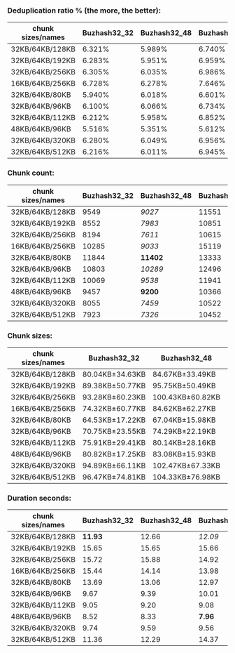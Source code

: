 ### Deduplication ratio % (the more, the better):

| chunk sizes/names | Buzhash32_32 | Buzhash32_48 | Buzhash32_64 | Buzhash32_96 | Buzhash32_128 | Buzhash32_256 | Buzhash32_512 | Buzhash32_min_chunk | Buzhash32Reg_32 | Buzhash32Reg_48 | Buzhash32Reg_64 | Buzhash32Reg_96 | Buzhash32Reg_128 | Buzhash32Reg_256 | Buzhash32Reg_512 | Buzhash32Reg_min_chunk | Buzhash64_32 | Buzhash64_48 | Buzhash64_64 | Buzhash64_96 | Buzhash64_128 | Buzhash64_256 | Buzhash64_512 | Buzhash64_min_chunk | Buzhash64Reg_32 | Buzhash64Reg_64 | Buzhash64Reg_96 | Buzhash64Reg_128 | Buzhash64Reg_256 | Buzhash64Reg_512 | Buzhash64Reg_min_chunk |
|-------------------|--------------|--------------|--------------|--------------|---------------|---------------|---------------|---------------------|-----------------|-----------------|-----------------|-----------------|------------------|------------------|------------------|------------------------|--------------|--------------|--------------|--------------|---------------|---------------|---------------|---------------------|-----------------|-----------------|-----------------|------------------|------------------|------------------|------------------------|
| 32KB/64KB/128KB   | 6.321%       | 5.989%       | 6.740%       | 5.832%       | 6.787%        | 6.805%        | 6.662%        | 5.626%              | 7.145%          | 7.018%          | **7.592%**      | 7.073%          | 7.493%           | *7.524%*         | 7.079%           | 6.377%                 | 6.031%       | 6.021%       | 6.498%       | 6.268%       | 6.643%        | 6.661%        | 6.422%        | 5.745%              | 6.918%          | *7.559%*        | 7.181%          | 7.407%           | 7.462%           | 7.239%           | 6.468%                 |
| 32KB/64KB/192KB   | 6.283%       | 5.951%       | 6.959%       | 5.794%       | 6.733%        | 6.772%        | 6.631%        | 5.769%              | 6.985%          | 6.838%          | **7.519%**      | 6.950%          | *7.435%*         | 7.423%           | 7.114%           | 6.442%                 | 5.911%       | 5.995%       | 6.482%       | 6.027%       | 6.649%        | 6.742%        | 6.070%        | 5.755%              | 6.831%          | *7.439%*        | 7.008%          | 7.309%           | 7.392%           | 7.115%           | 6.484%                 |
| 32KB/64KB/256KB   | 6.305%       | 6.035%       | 6.986%       | 5.898%       | 6.713%        | 6.834%        | 6.562%        | 5.761%              | 6.913%          | 6.808%          | **7.510%**      | 6.974%          | *7.425%*         | 7.342%           | 7.094%           | 6.434%                 | 6.016%       | 6.008%       | 6.426%       | 6.043%       | 6.686%        | 6.679%        | 6.199%        | 5.762%              | 6.815%          | *7.419%*        | 7.002%          | 7.319%           | 7.388%           | 7.108%           | 6.461%                 |
| 16KB/64KB/256KB   | 6.728%       | 6.278%       | 7.646%       | 6.149%       | 7.221%        | 7.329%        | 6.933%        | 6.225%              | 6.959%          | 6.738%          | **8.018%**      | 6.693%          | *7.707%*         | 7.513%           | 7.241%           | 6.666%                 | 6.236%       | 6.268%       | 6.975%       | 6.286%       | 7.167%        | 7.155%        | 6.541%        | 6.236%              | 6.675%          | 7.623%          | 6.827%          | 7.506%           | *7.683%*         | 7.363%           | 6.684%                 |
| 32KB/64KB/80KB    | 5.940%       | 6.018%       | 6.601%       | 5.954%       | 6.591%        | 6.783%        | 6.565%        | 5.324%              | 7.493%          | 7.240%          | **7.662%**      | 7.433%          | *7.594%*         | 7.523%           | 7.318%           | 6.474%                 | 5.926%       | 5.953%       | 6.268%       | 6.290%       | 6.424%        | 6.524%        | 6.298%        | 5.603%              | 7.306%          | 7.582%          | 7.439%          | 7.525%           | *7.597%*         | 7.439%           | 6.359%                 |
| 32KB/64KB/96KB    | 6.100%       | 6.066%       | 6.734%       | 6.012%       | 6.623%        | 6.660%        | 6.656%        | 5.614%              | 7.212%          | 7.194%          | **7.659%**      | 7.174%          | 7.543%           | 7.538%           | 7.322%           | 6.544%                 | 6.252%       | 5.915%       | 6.471%       | 6.046%       | 6.399%        | 6.702%        | 6.251%        | 5.584%              | 7.160%          | *7.603%*        | 7.345%          | 7.498%           | *7.567%*         | 7.245%           | 6.483%                 |
| 32KB/64KB/112KB   | 6.212%       | 5.958%       | 6.852%       | 6.004%       | 6.583%        | 6.777%        | 6.664%        | 5.628%              | 7.137%          | 7.099%          | **7.598%**      | 7.192%          | 7.497%           | *7.578%*         | 7.220%           | 6.418%                 | 6.176%       | 6.106%       | 6.586%       | 6.161%       | 6.642%        | 6.599%        | 6.312%        | 5.849%              | 7.053%          | *7.585%*        | 7.256%          | 7.411%           | 7.505%           | 7.254%           | 6.505%                 |
| 48KB/64KB/96KB    | 5.516%       | 5.351%       | 5.612%       | 5.343%       | 5.834%        | 5.834%        | 5.710%        | 4.663%              | 6.669%          | 6.472%          | 6.688%          | 6.620%          | *6.804%*         | 6.637%           | 6.652%           | 5.382%                 | 5.777%       | 5.134%       | 5.520%       | 5.427%       | 5.664%        | 6.142%        | 5.424%        | 4.767%              | 6.485%          | **6.870%**      | 6.656%          | *6.805%*         | 6.550%           | 6.573%           | 5.485%                 |
| 32KB/64KB/320KB   | 6.280%       | 6.049%       | 6.956%       | 5.849%       | 6.667%        | 6.880%        | 6.610%        | 5.806%              | 6.928%          | 6.768%          | **7.503%**      | 6.932%          | *7.425%*         | 7.312%           | 7.085%           | 6.442%                 | 5.874%       | 6.041%       | 6.428%       | 5.998%       | 6.666%        | 6.635%        | 6.205%        | 5.804%              | 6.843%          | 7.379%          | 6.972%          | 7.261%           | *7.388%*         | 7.116%           | 6.461%                 |
| 32KB/64KB/512KB   | 6.216%       | 6.011%       | 6.945%       | 5.770%       | 6.687%        | 6.880%        | 6.572%        | 5.811%              | 6.928%          | 6.768%          | **7.503%**      | 6.862%          | *7.425%*         | 7.312%           | 7.085%           | 6.442%                 | 5.854%       | 6.055%       | 6.482%       | 6.027%       | 6.648%        | 6.649%        | 6.205%        | 5.810%              | 6.770%          | 7.379%          | 6.982%          | 7.261%           | *7.388%*         | 7.083%           | 6.461%                 |

### Chunk count:

| chunk sizes/names | Buzhash32_32 | Buzhash32_48 | Buzhash32_64 | Buzhash32_96 | Buzhash32_128 | Buzhash32_256 | Buzhash32_512 | Buzhash32_min_chunk | Buzhash32Reg_32 | Buzhash32Reg_48 | Buzhash32Reg_64 | Buzhash32Reg_96 | Buzhash32Reg_128 | Buzhash32Reg_256 | Buzhash32Reg_512 | Buzhash32Reg_min_chunk | Buzhash64_32 | Buzhash64_48 | Buzhash64_64 | Buzhash64_96 | Buzhash64_128 | Buzhash64_256 | Buzhash64_512 | Buzhash64_min_chunk | Buzhash64Reg_32 | Buzhash64Reg_64 | Buzhash64Reg_96 | Buzhash64Reg_128 | Buzhash64Reg_256 | Buzhash64Reg_512 | Buzhash64Reg_min_chunk |
|-------------------|--------------|--------------|--------------|--------------|---------------|---------------|---------------|---------------------|-----------------|-----------------|-----------------|-----------------|------------------|------------------|------------------|------------------------|--------------|--------------|--------------|--------------|---------------|---------------|---------------|---------------------|-----------------|-----------------|-----------------|------------------|------------------|------------------|------------------------|
| 32KB/64KB/128KB   | 9549         | *9027*       | 11551        | 9114         | 11500         | 10838         | 10515         | 9128                | 12247           | 11955           | 13992           | 12066           | 13691            | 13301            | 13094            | 12103                  | *8971*       | **8956**     | 10695        | 9118         | 10874         | 10771         | 10514         | 9181                | 11866           | 13298           | 12249           | 13362            | 13391            | 13073            | 12155                  |
| 32KB/64KB/192KB   | 8552         | *7983*       | 10851        | 8060         | 10805         | 10091         | 9718          | 8077                | 11591           | 11322           | 13595           | 11382           | 13270            | 12816            | 12639            | 11545                  | *7923*       | **7878**     | 9848         | 8076         | 10052         | 10004         | 9675          | 8223                | 11169           | 12716           | 11706           | 12866            | 12955            | 12606            | 11611                  |
| 32KB/64KB/256KB   | 8194         | *7611*       | 10615        | 7672         | 10528         | 9807          | 9440          | 7737                | 11404           | 11169           | 13534           | 11232           | 13214            | 12731            | 12548            | 11440                  | *7528*       | **7477**     | 9566         | 7723         | 9785          | 9732          | 9412          | 7904                | 11035           | 12617           | 11599           | 12754            | 12893            | 12522            | 11528                  |
| 16KB/64KB/256KB   | 10285        | *9033*       | 15119        | 9188         | 14803         | 13360         | 12513         | 9431                | 12094           | 10958           | 16972           | 11391           | 15944            | 14949            | 14425            | 11595                  | *9066*       | **8908**     | 13002        | 9181         | 13393         | 13115         | 12469         | 9294                | 10993           | 14850           | 11492           | 15157            | 15103            | 14299            | 11557                  |
| 32KB/64KB/80KB    | 11844        | **11402**    | 13333        | 11485        | 13293         | 12797         | 12519         | 11489               | 14333           | 14187           | 15548           | 14233           | 15356            | 15080            | 14930            | 14197                  | *11447*      | *11403*      | 12692        | 11472        | 12861         | 12707         | 12516         | 11549               | 14119           | 15104           | 14298           | 15153            | 15090            | 14880            | 14250                  |
| 32KB/64KB/96KB    | 10803        | *10289*      | 12496        | 10392        | 12432         | 11892         | 11551         | 10388               | 13314           | 13091           | 14764           | 13166           | 14532            | 14189            | 13972            | 13149                  | *10309*      | **10264**    | 11752        | 10353        | 11915         | 11800         | 11573         | 10427               | 13003           | 14219           | 13261           | 14285            | 14256            | 13933            | 13196                  |
| 32KB/64KB/112KB   | 10069        | *9538*       | 11941        | 9655         | 11872         | 11274         | 10936         | 9652                | 12632           | 12363           | 14289           | 12519           | 13980            | 13663            | 13456            | 12520                  | *9533*       | **9480**     | 11139        | 9643         | 11280         | 11187         | 10951         | 9698                | 12307           | 13676           | 12639           | 13686            | 13711            | 13408            | 12558                  |
| 48KB/64KB/96KB    | 9457         | **9200**     | 10366        | 9254         | 10294         | 10040         | 9848          | 9278                | 11953           | 12007           | 12552           | 11954           | 12510            | 12402            | 12316            | 12077                  | *9231*       | *9201*       | 9946         | 9243         | 10023         | 10012         | 9870          | 9273                | 11997           | 12307           | 12092           | 12376            | 12402            | 12325            | 12043                  |
| 32KB/64KB/320KB   | 8055         | *7459*       | 10522        | 7510         | 10444         | 9714          | 9341          | 7594                | 11352           | 11112           | 13517           | 11186           | 13196            | 12712            | 12539            | 11418                  | *7358*       | **7330**     | 9451         | 7581         | 9680          | 9632          | 9305          | 7769                | 10978           | 12576           | 11568           | 12730            | 12879            | 12516            | 11512                  |
| 32KB/64KB/512KB   | 7923         | *7326*       | 10452        | 7394         | 10367         | 9657          | 9286          | 7508                | 11303           | 11075           | 13500           | 11149           | 13188            | 12699            | 12536            | 11409                  | *7240*       | **7189**     | 9356         | 7498         | 9573          | 9555          | 9248          | 7692                | 10933           | 12553           | 11548           | 12718            | 12874            | 12507            | 11507                  |

### Chunk sizes:

| chunk sizes/names | Buzhash32_32    | Buzhash32_48     | Buzhash32_64    | Buzhash32_96     | Buzhash32_128   | Buzhash32_256   | Buzhash32_512   | Buzhash32_min_chunk | Buzhash32Reg_32 | Buzhash32Reg_48 | Buzhash32Reg_64 | Buzhash32Reg_96 | Buzhash32Reg_128 | Buzhash32Reg_256 | Buzhash32Reg_512 | Buzhash32Reg_min_chunk | Buzhash64_32     | Buzhash64_48     | Buzhash64_64    | Buzhash64_96     | Buzhash64_128   | Buzhash64_256   | Buzhash64_512   | Buzhash64_min_chunk | Buzhash64Reg_32 | Buzhash64Reg_64 | Buzhash64Reg_96 | Buzhash64Reg_128 | Buzhash64Reg_256 | Buzhash64Reg_512 | Buzhash64Reg_min_chunk |
|-------------------|-----------------|------------------|-----------------|------------------|-----------------|-----------------|-----------------|---------------------|-----------------|-----------------|-----------------|-----------------|------------------|------------------|------------------|------------------------|------------------|------------------|-----------------|------------------|-----------------|-----------------|-----------------|---------------------|-----------------|-----------------|-----------------|------------------|------------------|------------------|------------------------|
| 32KB/64KB/128KB   | 80.04KB±34.63KB | 84.67KB±33.49KB  | 66.17KB±32.88KB | 83.86KB±34.20KB  | 66.46KB±32.77KB | 70.52KB±33.46KB | 72.69KB±33.47KB | 83.74KB±33.35KB     | 62.41KB±25.64KB | 63.93KB±25.42KB | 54.63KB±22.92KB | 63.35KB±25.40KB | 55.83KB±23.38KB  | 57.46KB±23.79KB  | 58.37KB±24.02KB  | 63.15KB±24.61KB        | 85.20KB±33.54KB  | 85.34KB±33.48KB  | 71.47KB±34.36KB | 83.83KB±33.34KB  | 70.29KB±33.85KB | 70.96KB±33.56KB | 72.70KB±33.79KB | 83.25KB±33.22KB     | 64.41KB±25.76KB | 57.48KB±24.39KB | 62.40KB±24.42KB | 57.20KB±23.98KB  | 57.08KB±23.47KB  | 58.47KB±23.80KB  | 62.88KB±24.71KB        |
| 32KB/64KB/192KB   | 89.38KB±50.77KB | 95.75KB±50.49KB  | 70.44KB±43.95KB | 94.83KB±51.11KB  | 70.74KB±44.31KB | 75.74KB±45.68KB | 78.65KB±46.14KB | 94.63KB±49.63KB     | 65.94KB±34.03KB | 67.51KB±33.82KB | 56.22KB±27.96KB | 67.15KB±33.83KB | 57.60KB±28.66KB  | 59.64KB±29.82KB  | 60.47KB±29.69KB  | 66.20KB±31.65KB        | 96.47KB±50.87KB  | 97.02KB±50.87KB  | 77.61KB±47.73KB | 94.64KB±49.70KB  | 76.04KB±46.90KB | 76.40KB±45.74KB | 79.00KB±46.78KB | 92.95KB±48.36KB     | 68.43KB±34.57KB | 60.11KB±31.26KB | 65.29KB±31.46KB | 59.41KB±30.08KB  | 59.00KB±28.84KB  | 60.63KB±29.42KB  | 65.83KB±31.54KB        |
| 32KB/64KB/256KB   | 93.28KB±60.23KB | 100.43KB±60.82KB | 72.01KB±49.90KB | 99.63KB±61.77KB  | 72.60KB±50.88KB | 77.94KB±52.59KB | 80.97KB±53.11KB | 98.79KB±59.01KB     | 67.02KB±38.30KB | 68.43KB±37.58KB | 56.48KB±29.45KB | 68.05KB±37.45KB | 57.84KB±30.12KB  | 60.04KB±31.68KB  | 60.91KB±31.65KB  | 66.81KB±34.06KB        | 101.53KB±61.74KB | 102.22KB±61.88KB | 79.90KB±55.48KB | 98.97KB±59.40KB  | 78.11KB±54.00KB | 78.54KB±52.72KB | 81.21KB±53.49KB | 96.70KB±57.32KB     | 69.26KB±38.10KB | 60.58KB±33.74KB | 65.90KB±34.19KB | 59.93KB±32.42KB  | 59.28KB±30.34KB  | 61.04KB±31.18KB  | 66.30KB±33.43KB        |
| 16KB/64KB/256KB   | 74.32KB±60.77KB | 84.62KB±62.27KB  | 50.55KB±48.01KB | 83.19KB±63.22KB  | 51.63KB±49.06KB | 57.21KB±51.54KB | 61.08KB±52.71KB | 81.05KB±59.59KB     | 63.20KB±49.39KB | 69.75KB±50.55KB | 45.04KB±38.02KB | 67.10KB±50.13KB | 47.94KB±39.94KB  | 51.13KB±41.76KB  | 52.99KB±42.62KB  | 65.92KB±47.15KB        | 84.31KB±63.08KB  | 85.80KB±63.41KB  | 58.79KB±54.41KB | 83.25KB±60.84KB  | 57.07KB±52.97KB | 58.28KB±51.98KB | 61.30KB±53.26KB | 82.24KB±59.23KB     | 69.53KB±50.42KB | 51.47KB±43.38KB | 66.51KB±47.89KB | 50.43KB±42.80KB  | 50.61KB±40.41KB  | 53.45KB±42.68KB  | 66.14KB±46.49KB        |
| 32KB/64KB/80KB    | 64.53KB±17.22KB | 67.04KB±15.98KB  | 57.33KB±18.54KB | 66.55KB±16.31KB  | 57.50KB±18.42KB | 59.73KB±18.08KB | 61.05KB±17.94KB | 66.53KB±16.12KB     | 53.33KB±14.01KB | 53.88KB±13.87KB | 49.16KB±13.92KB | 53.70KB±13.81KB | 49.77KB±13.93KB  | 50.69KB±13.92KB  | 51.19KB±13.79KB  | 53.84KB±13.66KB        | 66.77KB±16.06KB  | 67.03KB±15.96KB  | 60.22KB±18.37KB | 66.63KB±15.97KB  | 59.43KB±18.41KB | 60.15KB±18.15KB | 61.07KB±17.95KB | 66.18KB±16.14KB     | 54.14KB±13.77KB | 50.60KB±14.02KB | 53.46KB±13.46KB | 50.44KB±14.00KB  | 50.65KB±13.88KB  | 51.37KB±13.73KB  | 53.64KB±13.76KB        |
| 32KB/64KB/96KB    | 70.75KB±23.55KB | 74.29KB±22.19KB  | 61.17KB±24.04KB | 73.55KB±22.67KB  | 61.48KB±23.90KB | 64.27KB±23.87KB | 66.17KB±23.77KB | 73.58KB±22.25KB     | 57.41KB±18.41KB | 58.39KB±18.23KB | 51.77KB±17.65KB | 58.05KB±18.18KB | 52.60KB±17.72KB  | 53.87KB±17.87KB  | 54.70KB±17.89KB  | 58.13KB±17.90KB        | 74.14KB±22.30KB  | 74.47KB±22.16KB  | 65.04KB±24.26KB | 73.83KB±22.10KB  | 64.15KB±24.28KB | 64.77KB±23.83KB | 66.04KB±23.90KB | 73.30KB±22.19KB     | 58.78KB±18.27KB | 53.75KB±18.03KB | 57.64KB±17.68KB | 53.51KB±17.88KB  | 53.62KB±17.66KB  | 54.86KB±17.79KB  | 57.92KB±17.92KB        |
| 32KB/64KB/112KB   | 75.91KB±29.41KB | 80.14KB±28.16KB  | 64.01KB±28.78KB | 79.16KB±28.63KB  | 64.38KB±28.76KB | 67.80KB±29.00KB | 69.89KB±28.96KB | 79.19KB±28.03KB     | 60.51KB±22.39KB | 61.82KB±22.23KB | 53.49KB±20.65KB | 61.05KB±21.95KB | 54.67KB±20.99KB  | 55.94KB±21.00KB  | 56.80KB±21.10KB  | 61.05KB±21.47KB        | 80.18KB±28.16KB  | 80.63KB±27.97KB  | 68.62KB±29.65KB | 79.26KB±28.04KB  | 67.76KB±29.37KB | 68.32KB±29.03KB | 69.80KB±29.08KB | 78.81KB±27.93KB     | 62.11KB±22.31KB | 55.89KB±21.46KB | 60.47KB±21.37KB | 55.85KB±21.42KB  | 55.75KB±20.93KB  | 57.01KB±21.05KB  | 60.86KB±21.60KB        |
| 48KB/64KB/96KB    | 80.82KB±17.25KB | 83.08KB±15.93KB  | 73.73KB±18.72KB | 82.60KB±16.37KB  | 74.25KB±18.50KB | 76.13KB±18.26KB | 77.61KB±17.95KB | 82.38KB±16.16KB     | 63.95KB±12.90KB | 63.66KB±12.69KB | 60.89KB±12.04KB | 63.94KB±12.73KB | 61.10KB±11.88KB  | 61.63KB±11.98KB  | 62.06KB±12.24KB  | 63.29KB±12.28KB        | 82.80KB±16.03KB  | 83.07KB±15.98KB  | 76.85KB±18.41KB | 82.69KB±16.10KB  | 76.26KB±18.51KB | 76.34KB±18.24KB | 77.44KB±18.03KB | 82.43KB±16.15KB     | 63.71KB±12.57KB | 62.11KB±12.40KB | 63.21KB±12.32KB | 61.76KB±12.24KB  | 61.63KB±11.96KB  | 62.02KB±12.13KB  | 63.47KB±12.48KB        |
| 32KB/64KB/320KB   | 94.89KB±66.11KB | 102.47KB±67.33KB | 72.64KB±53.29KB | 101.78KB±68.02KB | 73.18KB±54.20KB | 78.68KB±55.76KB | 81.83KB±56.40KB | 100.65KB±64.36KB    | 67.33KB±40.40KB | 68.78KB±39.77KB | 56.55KB±30.25KB | 68.33KB±39.11KB | 57.92KB±30.85KB  | 60.13KB±32.51KB  | 60.96KB±32.05KB  | 66.94KB±34.96KB        | 103.88KB±68.57KB | 104.28KB±68.36KB | 80.87KB±59.95KB | 100.82KB±64.73KB | 78.96KB±58.43KB | 79.35KB±56.69KB | 82.14KB±57.18KB | 98.38KB±62.46KB     | 69.62KB±40.00KB | 60.78KB±35.17KB | 66.07KB±35.39KB | 60.04KB±33.43KB  | 59.35KB±30.95KB  | 61.07KB±31.43KB  | 66.39KB±33.98KB        |
| 32KB/64KB/512KB   | 96.47KB±74.81KB | 104.33KB±76.98KB | 73.13KB±57.21KB | 103.37KB±76.67KB | 73.73KB±57.97KB | 79.15KB±58.53KB | 82.31KB±59.41KB | 101.80KB±69.67KB    | 67.62KB±44.06KB | 69.01KB±42.72KB | 56.62KB±31.12KB | 68.56KB±41.45KB | 57.96KB±31.39KB  | 60.19KB±33.51KB  | 60.97KB±32.26KB  | 66.99KB±35.30KB        | 105.57KB±77.26KB | 106.32KB±76.48KB | 81.69KB±65.72KB | 101.94KB±69.99KB | 79.84KB±64.45KB | 79.99KB±60.44KB | 82.65KB±60.49KB | 99.37KB±66.74KB     | 69.91KB±42.65KB | 60.89KB±36.77KB | 66.19KB±36.83KB | 60.10KB±34.21KB  | 59.37KB±31.15KB  | 61.11KB±32.05KB  | 66.42KB±34.36KB        |

### Duration seconds:

| chunk sizes/names | Buzhash32_32 | Buzhash32_48 | Buzhash32_64 | Buzhash32_96 | Buzhash32_128 | Buzhash32_256 | Buzhash32_512 | Buzhash32_min_chunk | Buzhash32Reg_32 | Buzhash32Reg_48 | Buzhash32Reg_64 | Buzhash32Reg_96 | Buzhash32Reg_128 | Buzhash32Reg_256 | Buzhash32Reg_512 | Buzhash32Reg_min_chunk | Buzhash64_32 | Buzhash64_48 | Buzhash64_64 | Buzhash64_96 | Buzhash64_128 | Buzhash64_256 | Buzhash64_512 | Buzhash64_min_chunk | Buzhash64Reg_32 | Buzhash64Reg_64 | Buzhash64Reg_96 | Buzhash64Reg_128 | Buzhash64Reg_256 | Buzhash64Reg_512 | Buzhash64Reg_min_chunk |
|-------------------|--------------|--------------|--------------|--------------|---------------|---------------|---------------|---------------------|-----------------|-----------------|-----------------|-----------------|------------------|------------------|------------------|------------------------|--------------|--------------|--------------|--------------|---------------|---------------|---------------|---------------------|-----------------|-----------------|-----------------|------------------|------------------|------------------|------------------------|
| 32KB/64KB/128KB   | **11.93**    | 12.66        | *12.09*      | 13.46        | 13.91         | 15.39         | 14.50         | 14.88               | 13.09           | 13.16           | 12.79           | 13.18           | 13.34            | 13.11            | 12.68            | 13.84                  | 13.55        | 13.07        | *12.35*      | 12.92        | 14.03         | 13.47         | 14.57         | 13.86               | 13.25           | 13.91           | 15.71           | 15.21            | 13.87            | 15.17            | 14.96                  |
| 32KB/64KB/192KB   | 15.65        | 15.65        | 15.66        | 15.07        | 15.37         | 15.37         | 16.29         | 18.25               | 15.68           | 16.87           | 15.45           | 15.94           | **13.30**        | 13.76            | *13.72*          | 15.29                  | 14.29        | 14.28        | 14.54        | 13.73        | 14.64         | 14.00         | 15.14         | 14.51               | 14.42           | *13.45*         | 15.56           | 14.90            | 15.85            | 13.84            | 14.78                  |
| 32KB/64KB/256KB   | 15.72        | 15.88        | 14.92        | 14.00        | 14.35         | 15.11         | 14.64         | 14.96               | 13.40           | 12.89           | **12.02**       | 12.70           | 12.66            | 12.58            | *12.39*          | 13.74                  | 13.46        | 14.40        | 13.50        | 15.29        | 13.50         | 13.50         | 13.07         | 13.68               | *12.54*         | 12.63           | 13.17           | 13.80            | 14.06            | 13.94            | 14.94                  |
| 16KB/64KB/256KB   | 15.44        | 14.14        | 13.98        | 15.18        | 13.64         | 15.18         | 15.11         | 15.69               | 13.62           | 14.16           | 13.44           | 13.84           | 13.64            | **12.77**        | *12.87*          | 13.27                  | 14.81        | 13.67        | 13.66        | 14.61        | *13.16*       | 13.45         | 13.63         | 13.98               | 14.52           | 13.59           | 16.31           | 13.47            | 14.28            | 13.86            | 14.60                  |
| 32KB/64KB/80KB    | 13.69        | 13.06        | 12.97        | 13.80        | 12.86         | 12.04         | 11.54         | 10.87               | 9.38            | 9.60            | 8.96            | 9.14            | 8.79             | 8.97             | 9.50             | 9.93                   | 9.49         | 10.34        | 10.33        | 9.09         | 9.18          | 9.14          | 9.07          | 9.35                | 8.67            | 8.55            | **8.06**        | *8.34*           | *8.37*           | 8.70             | 9.58                   |
| 32KB/64KB/96KB    | 9.67         | 9.39         | 10.01        | 9.51         | 8.87          | 9.16          | 10.16         | 9.13                | 8.42            | 8.36            | 9.38            | 8.58            | 8.49             | 8.79             | 8.35             | 8.70                   | **8.14**     | 8.30         | *8.23*       | *8.26*       | 8.74          | 8.52          | 8.40          | 8.54                | 8.61            | 8.74            | 9.22            | 9.02             | 8.61             | 8.54             | 8.86                   |
| 32KB/64KB/112KB   | 9.05         | 9.20         | 9.08         | 9.36         | 8.95          | 9.18          | 8.70          | 9.39                | 8.41            | 8.70            | 8.19            | 8.15            | 8.29             | 8.22             | 8.30             | 8.71                   | 8.40         | **8.00**     | 8.13         | *8.03*       | 9.24          | 8.77          | 8.72          | 9.05                | 8.43            | 8.11            | *8.02*          | 8.76             | 9.01             | 8.64             | 9.42                   |
| 48KB/64KB/96KB    | 8.52         | 8.33         | **7.96**     | 8.44         | 8.35          | 8.45          | 8.50          | 9.85                | *8.20*          | 8.44            | 8.91            | 8.57            | 8.35             | *8.16*           | 8.37             | 9.35                   | 8.70         | 9.04         | 9.18         | 9.15         | 9.03          | 9.33          | 8.68          | 9.66                | 9.41            | 9.01            | 9.29            | 8.33             | 8.65             | 8.30             | 9.12                   |
| 32KB/64KB/320KB   | 9.74         | 9.59         | 9.56         | 9.54         | 9.05          | 9.31          | 9.37          | 10.42               | 9.23            | 8.94            | 9.22            | 9.55            | 9.34             | 9.40             | 10.29            | 9.54                   | 9.24         | 8.96         | *8.75*       | 9.27         | 8.94          | 9.08          | 9.22          | 9.71                | 9.16            | 9.07            | 9.14            | 9.14             | **8.62**         | *8.84*           | 9.80                   |
| 32KB/64KB/512KB   | 11.36        | 12.29        | 14.37        | 18.33        | 16.09         | 14.53         | 19.27         | 18.09               | 13.56           | 12.29           | 11.22           | 11.34           | 10.54            | 10.20            | 9.53             | 10.00                  | 10.19        | 9.39         | 9.59         | 8.70         | 6.96          | 7.26          | 5.86          | 5.78                | 5.34            | 5.02            | 5.21            | 4.87             | *4.81*           | **4.59**         | *4.86*                 |
